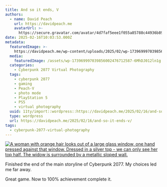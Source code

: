 ```yaml
---
title: And so it ends, V
authors:
  - name: David Peach
    url: https://davidpeach.me
    avatarUrl: >-
      https://secure.gravatar.com/avatar/4d7faf5eee1f055a85788c44936b8995eaab6dfb004e7854ec747ccb272e91ee?s=96&d=mm&r=g
date: 2025-02-16T10:03:53.000Z
metadata:
  featuredImage: >-
    https://davidpeach.me/wp-content/uploads/2025/02/wp-17396999703985600247671258792544.jpg
  media:
    featuredImage: /assets/wp-173969997039856002476712587-6MhDJ012ln1g.jpg
  categories:
    - Cyberpunk 2077 Virtual Photography
  tags:
    - cyberpunk 2077
    - gaming
    - Peach-V
    - photo mode
    - PlayStation 5
    - PS5
    - virtual photography
  uuid: 11ty/import::wordpress::https://davidpeach.me/2025/02/16/and-so-it-ends-v/
  type: wordpress
  url: https://davidpeach.me/2025/02/16/and-so-it-ends-v/
tags:
  - cyberpunk-2077-virtual-photography
---
```

[![A woman with orange hair looks out of a large glass window, one hand pressed against that window. Dressed in a silver top - we can only see her top half. The widow is surrounded by a metallic sloped wall.](/assets/wp-173969997039856002476712587-W2NQsZVRnVmL.jpg)](/assets/wp-173969997039856002476712587-W2NQsZVRnVmL.jpg)

Finished the end of the main storyline of Cyberpunk 2077. My choices led me far away.

Great game. Now to 100% achievement complete it.